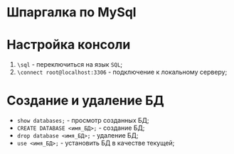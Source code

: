 # **Шпаргалка по MySql**

# **Настройка консоли**
1. `\sql` - переключиться на язык `SQL`;
2. `\connect root@localhost:3306` - подключение к локальному серверу;

# **Создание и удаление БД**
* `show databases;` - просмотр созданных БД;
* `CREATE DATABASE <имя_БД>;` - cоздание БД;
* `drop database <имя_БД>;` - удаление БД;
* `use <имя_БД>;` - установить БД в качестве текущей;